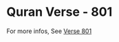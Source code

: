 # Quran Verse - 801 

For more infos, See [Verse 801](https://www.quranbookk.com/quran/search?q=801)